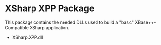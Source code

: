 # XSharp XPP Package

This package contains the needed DLLs used to build a "basic" XBase++-Compatible XSharp application.  

- XSharp.XPP.dll